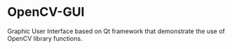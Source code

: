 # OpenCV-GUI
Graphic User Interface based on Qt framework that demonstrate the use of OpenCV library functions.
